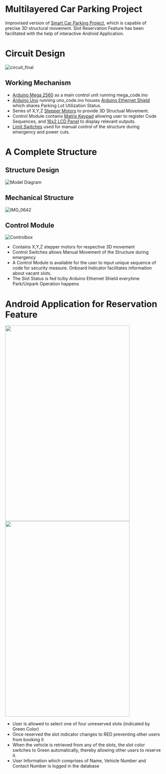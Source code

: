 # Multilayered Car Parking Project
Improvised version of [Smart Car Parking Project](https://github.com/jinmax100/smartcarparking/), which is capable of precise 3D structural movement. Slot Reservation Feature has been facilitated with the help of interactive Android Application.


# Circuit Design
![circuit_final](https://user-images.githubusercontent.com/51187747/69153403-44c9b300-0b06-11ea-9011-534b818f62e3.jpg)

## Working Mechanism
* [Arduino Mega 2560](https://store.arduino.cc/products/arduino-mega-2560-rev3) as a main control unit running mega_code.ino
* [Arduino Uno](https://store.arduino.cc/products/arduino-uno-rev3) running uno_code.ino houses [Arduino Ethernet Shield](https://store.arduino.cc/products/arduino-ethernet-shield-2) which shares Parking Lot Utilization Status. 
* Series of X,Y,Z [Stepper Motors](https://www.elprocus.com/stepper-motor-types-advantages-applications/) to provide 3D Structual Movement.
* Control Module contains [Matrix Keypad](https://www.electroduino.com/4x4-keypad-module/) allowing user to register Code Sequences, and [16x2 LCD Panel](https://www.electronicsforu.com/technology-trends/learn-electronics/16x2-lcd-pinout-diagram) to display relevant outputs.
* [Limit Switches](https://electricalgang.com/working-principle-of-limit-switch/) used for manual control of the structure during emergency and power cuts.

# A Complete Structure

## Structure Design

![Model Diagram](https://user-images.githubusercontent.com/51187747/69150872-a89dad00-0b01-11ea-95a6-319fb780ab63.jpg)

## Mechanical Structure

![IMG_0642](https://github.com/jinmax100/multilayeredcarparking/assets/51187747/73793dcb-9e29-4c8e-8d56-71f65fde8193)

## Control Module

![Controlbox](https://github.com/jinmax100/multilayeredcarparking/assets/51187747/372c2b7c-2cf3-4d32-96e6-d35329148788)

- Contains X,Y,Z stepper motors for respective 3D movement
- Control Switches allows Manual Movement of the Structure during emergency
- A Control Module is available for the user to input unique sequence of code for security measure. Onboard Indicator facilitates information about vacant slots.
- The Slot Status is fed to/by Arduino Ethernet Shield everytime Park/Unpark Operation happens

# Android Application for Reservation Feature

<img src="https://user-images.githubusercontent.com/51187747/69150997-e569a400-0b01-11ea-95dd-734e2dfdf17d.png" width="400" height="630"> <img src="https://user-images.githubusercontent.com/51187747/69152895-59597b80-0b05-11ea-9d24-964de936a14d.png" width="400" height="630">

- User is allowed to select one of four unreserved slots (indicated by Green Color)
- Once reserved the slot indicator changes to RED preventing other users from booking it
- When the vehicle is retrieved from any of the slots, the slot color switches to Green automatically, thereby allowing other users to reserve it.
- User Information which comprises of Name, Vehicle Number and Contact Number is logged in the database
